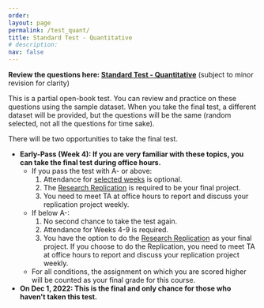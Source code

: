 ```yaml
---
order: 
layout: page
permalink: /test_quant/
title: Standard Test - Quantitative
# description:
nav: false
---
```


**Review the questions here: [Standard Test - Quantitative](https://docs.google.com/document/d/1DMwZjShq1L7Q167UH1mzuo_d7TUZ-Lfh-id-vz6ND4I/edit?usp=sharing)** (subject to minor revision for clarity)

This is a partial open-book test. You can review and practice on these questions using the sample dataset. When you take the final test, a different dataset will be provided, but the questions will be the same (random selected, not all the questions for time sake). 

There will be two opportunities to take the final test.

- **Early-Pass (Week 4): If you are very familiar with these topics, you can take the final test during office hours.**
	- If you pass the test with A- or above:
		1. Attendance for [selected weeks](/schedule/) is optional.
		2. The [Research Replication](#4-research-replication) is required to be your final project.
		3. You need to meet TA at office hours to report and discuss your replication project weekly.
	- If below A-:
		1. No second chance to take the test again.
		2. Attendance for Weeks 4-9 is required.
		3. You have the option to do the [Research Replication](#4-research-replication) as your final project. If you choose to do the Replication, you need to meet TA at office hours to report and discuss your replication project weekly.
	- For all conditions, the assignment on which you are scored higher will be counted as your final grade for this course.
- **On Dec 1, 2022: This is the final and only chance for those who haven't taken this test.**

<!-- Submit a Word document with your analysis, code, figures, and tables etc. via Canvas. -->